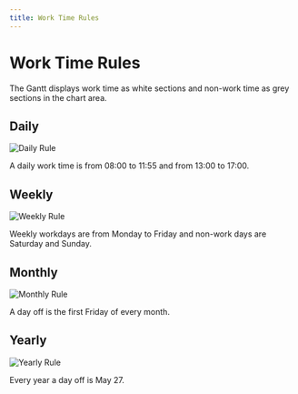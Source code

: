 ```yaml
---
title: Work Time Rules
---
```

# Work Time Rules

The Gantt displays work time as white sections and non-work time as grey sections in the chart area.

## Daily

![Daily Rule](~/interface-elements-for-web/images/Gantt/DailyRule.png)

A daily work time is from 08:00 to 11:55 and from 13:00 to 17:00.

## Weekly

![Weekly Rule](~/interface-elements-for-web/images/Gantt/WeeklyRule.png)

Weekly workdays are from Monday to Friday and non-work days are Saturday and Sunday.

## Monthly

![Monthly Rule](~/interface-elements-for-web/images/Gantt/MonthlyRule.png)

A day off is the first Friday of every month.

## Yearly

![Yearly Rule](~/interface-elements-for-web/images/Gantt/YearlyRule.png)

Every year a day off is May 27.